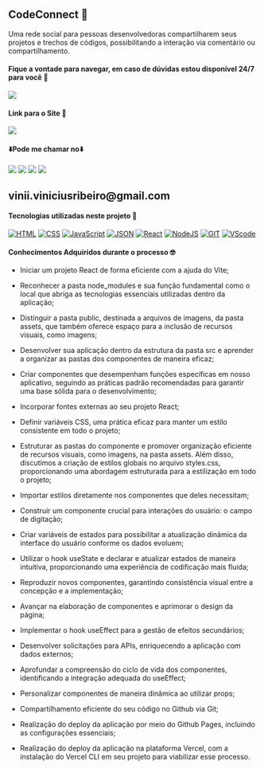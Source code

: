 ## CodeConnect 🛜

Uma rede social para pessoas desenvolvedoras compartilharem seus projetos e trechos de códigos, possibilitando a interação via comentário ou compartilhamento.

#### Fique a vontade para navegar, em caso de dúvidas estou disponível 24/7 para você 🫵

<div>
    <img src='./public/Code Connect.gif'/>
</div>

#### Link para o Site 🎯

<div>
    <a href="https://codeconnect-page.vercel.app" target="_blank"><img src="https://img.shields.io/badge/website-000000?style=for-the-badge&logo=About.me&logoColor=white" target="_blank"></a>
</div>

#### ⬇️Pode me chamar no⬇️

<div> 
    <a href="https://www.linkedin.com/in/vinicius-ribeiro-4690741ba/" target="_blank"><img src="https://img.shields.io/badge/LinkedIn-0077B5?style=for-the-badge&logo=linkedin&logoColor=white" target="_blank"></a>
    <a href="https://wa.me/5511943232223" target="_blank"><img src="https://img.shields.io/badge/WhatsApp-25D366?style=for-the-badge&logo=whatsapp&logoColor=white" target="_blank"></a>
    <a href="www.youtube.com/@Devdebotas" target="_blank"><img src="https://img.shields.io/badge/YouTube-FF0000?style=for-the-badge&logo=youtube&logoColor=white" target="_blank"></a>
    <a href="vinii.viniciusribeiro@gmail.com" target="_blank"><img src="https://img.shields.io/badge/Gmail-D14836?style=for-the-badge&logo=gmail&logoColor=white" target="_blank"></a> 
    <h2>vinii.viniciusribeiro@gmail.com</h2>
</div>

#### Tecnologias utilizadas neste projeto 🤖

[![HTML](https://img.shields.io/badge/HTML-239120?style=for-the-badge&logo=html5&logoColor=white)](#)
[![CSS](https://img.shields.io/badge/CSS-239120?&style=for-the-badge&logo=css3&logoColor=white)](#)
[![JavaScript](https://img.shields.io/badge/JavaScript-323330?style=for-the-badge&logo=javascript&logoColor=F7DF1E)](#)
[![JSON](https://img.shields.io/badge/json%20web%20tokens-323330?style=for-the-badge&logo=json-web-tokens&logoColor=pink)](#)
[![React](https://img.shields.io/badge/React-20232A?style=for-the-badge&logo=react&logoColor=61DAFB)](#)
[![NodeJS](https://img.shields.io/badge/Node.js-43853D?style=for-the-badge&logo=node.js&logoColor=white)](#)
[![GIT](https://img.shields.io/badge/GIT-E44C30?style=for-the-badge&logo=git&logoColor=white)](#)
[![VScode](https://img.shields.io/badge/Made%20for-VSCode-1f425f.svg)](#)

#### Conhecimentos Adquiridos durante o processo 🤓

- Iniciar um projeto React de forma eficiente com a ajuda do Vite;

- Reconhecer a pasta node_modules e sua função fundamental como o local que abriga as tecnologias essenciais utilizadas dentro da aplicação;

- Distinguir a pasta public, destinada a arquivos de imagens, da pasta assets, que também oferece espaço para a inclusão de recursos visuais, como imagens;

- Desenvolver sua aplicação dentro da estrutura da pasta src e aprender a organizar as pastas dos componentes de maneira eficaz;

- Criar componentes que desempenham funções específicas em nosso aplicativo, seguindo as práticas padrão recomendadas para garantir uma base sólida para o desenvolvimento;

- Incorporar fontes externas ao seu projeto React;

- Definir variáveis CSS, uma prática eficaz para manter um estilo consistente em todo o projeto;

- Estruturar as pastas do componente e promover organização eficiente de recursos visuais, como imagens, na pasta assets. Além disso, discutimos a criação de estilos globais no arquivo styles.css, proporcionando uma abordagem estruturada para a estilização em todo o projeto;

- Importar estilos diretamente nos componentes que deles necessitam;

- Construir um componente crucial para interações do usuário: o campo de digitação;

- Criar variáveis de estados para possibilitar a atualização dinâmica da interface do usuário conforme os dados evoluem;

- Utilizar o hook useState e declarar e atualizar estados de maneira intuitiva, proporcionando uma experiência de codificação mais fluida;

- Reproduzir novos componentes, garantindo consistência visual entre a concepção e a implementação;

- Avançar na elaboração de componentes e aprimorar o design da página;

- Implementar o hook useEffect para a gestão de efeitos secundários;

- Desenvolver solicitações para APIs, enriquecendo a aplicação com dados externos;

- Aprofundar a compreensão do ciclo de vida dos componentes, identificando a integração adequada do useEffect;

- Personalizar componentes de maneira dinâmica ao utilizar props;

- Compartilhamento eficiente do seu código no Github via Git;

- Realização do deploy da aplicação por meio do Github Pages, incluindo as configurações essenciais;

- Realização do deploy da aplicação na plataforma Vercel, com a instalação do Vercel CLI em seu projeto para viabilizar esse processo.
